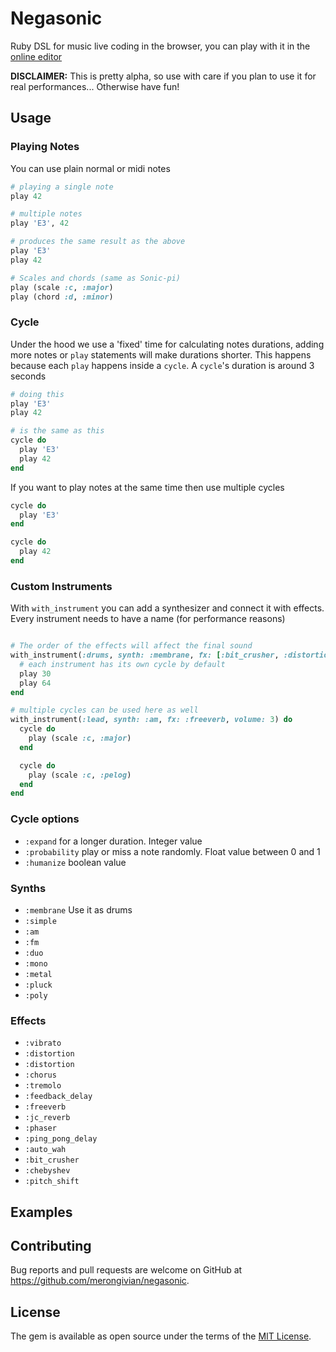 # Negasonic

Ruby DSL for music live coding in the browser, you can play with it in the [online editor](https://negasonic.herokuapp.com/)

**DISCLAIMER:** This is pretty alpha, so use with care if you plan to use it for real performances... Otherwise have fun!

## Usage

### Playing Notes

You can use plain normal or midi notes

``` ruby
# playing a single note
play 42

# multiple notes
play 'E3', 42

# produces the same result as the above
play 'E3'
play 42

# Scales and chords (same as Sonic-pi)
play (scale :c, :major)
play (chord :d, :minor)
```

### Cycle

Under the hood we use a 'fixed' time for calculating notes durations, adding more notes or `play` statements will make durations
shorter. This happens because each `play` happens inside a `cycle`. A `cycle`'s duration is around 3 seconds

```ruby
# doing this
play 'E3'
play 42

# is the same as this
cycle do
  play 'E3'
  play 42
end
```

If you want to play notes at the same time then use multiple cycles

```ruby
cycle do
  play 'E3'
end

cycle do
  play 42
end
```

### Custom Instruments

With `with_instrument` you can add a synthesizer and connect it with effects. Every instrument needs
to have a name (for performance reasons)

```ruby

# The order of the effects will affect the final sound
with_instrument(:drums, synth: :membrane, fx: [:bit_crusher, :distortion]) do
  # each instrument has its own cycle by default
  play 30
  play 64
end

# multiple cycles can be used here as well
with_instrument(:lead, synth: :am, fx: :freeverb, volume: 3) do
  cycle do
    play (scale :c, :major)
  end

  cycle do
    play (scale :c, :pelog)
  end
end
```

### Cycle options

- `:expand` for a longer duration. Integer value
- `:probability` play or miss a note randomly. Float value between 0 and 1
- `:humanize` boolean value

### Synths

- `:membrane` Use it as drums
- `:simple`
- `:am`
- `:fm`
- `:duo`
- `:mono`
- `:metal`
- `:pluck`
- `:poly`

### Effects

- `:vibrato`
- `:distortion`
- `:distortion`
- `:chorus`
- `:tremolo`
- `:feedback_delay`
- `:freeverb`
- `:jc_reverb`
- `:phaser`
- `:ping_pong_delay`
- `:auto_wah`
- `:bit_crusher`
- `:chebyshev`
- `:pitch_shift`

## Examples

## Contributing

Bug reports and pull requests are welcome on GitHub at https://github.com/merongivian/negasonic.

## License

The gem is available as open source under the terms of the [MIT License](https://opensource.org/licenses/MIT).
